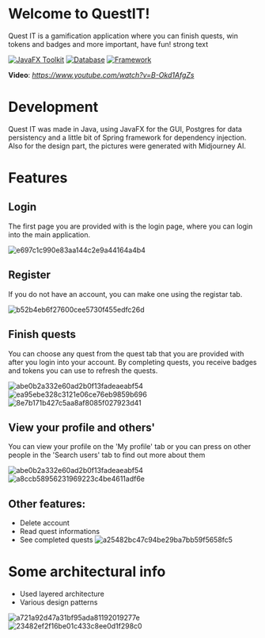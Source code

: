 # Welcome to **QuestIT**!
Quest IT is a gamification application where you can finish quests, win tokens and badges and more important, have fun!
strong text

[![JavaFX Toolkit](https://img.shields.io/badge/toolkit-JavaFX-orange)](https://openjfx.io)
[![Database](https://img.shields.io/badge/db-PostgreSQL-blue)](https://www.postgresql.org)
[![Framework](https://img.shields.io/badge/framework-Spring-green)](https://spring.io)

**Video**: *https://www.youtube.com/watch?v=B-Okd1AfgZs*

# Development
Quest IT was made in Java, using JavaFX for the GUI, Postgres for data persistency and a little bit of Spring framework for dependency injection. Also for the design part, the pictures were generated with Midjourney AI.

# Features

## Login

The first page you are provided with is the login page, where you can login into the main application.

![e697c1c990e83aa144c2e9a44164a4b4](https://user-images.githubusercontent.com/57831211/231254891-1cfb4f98-159d-4457-a330-a97b0287eeb0.png)
## Register

If you do not have an account, you can make one using the registar tab.

![b52b4eb6f27600cee5730f455edfc26d](https://user-images.githubusercontent.com/57831211/231254895-efb4a92d-f40f-4da9-bf06-046887e96f46.png)

## Finish quests

You can choose any quest from the quest tab that you are provided with after you login into your account. By completing quests, you receive badges and tokens you can use to refresh the quests.

![abe0b2a332e60ad2b0f13fadeaeabf54](https://user-images.githubusercontent.com/57831211/231254901-ce3ad996-12dc-4ef4-8651-e4ee36cbc6cb.png)
![ea95ebe328c3121e06ce76eb9859b696](https://user-images.githubusercontent.com/57831211/231254917-14649371-ddc9-4fa5-a071-e5a5d0118d23.png)
![8e7b171b427c5aa8af8085f027923d41](https://user-images.githubusercontent.com/57831211/231254920-5f1bfe9d-4cee-492c-b659-5e48a247d1ea.png)

## View your profile and others'

You can view your profile on the 'My profile' tab or you can press on other people in the 'Search users' tab to find out more about them

![abe0b2a332e60ad2b0f13fadeaeabf54](https://user-images.githubusercontent.com/57831211/231254901-ce3ad996-12dc-4ef4-8651-e4ee36cbc6cb.png)
![a8ccb58956231969223c4be4611adf6e](https://user-images.githubusercontent.com/57831211/231254907-d5d95322-bcea-4938-9e3e-6256b8ae961a.png)

## Other features:
- Delete account
- Read quest informations
- See completed quests
![a25482bc47c94be29ba7bb59f5658fc5](https://user-images.githubusercontent.com/57831211/231254916-dbdb43d7-c91d-4b40-ad3c-1882ba8daa81.png)

# Some architectural info
- Used layered architecture
- Various design patterns

![a721a92d47a31bf95ada81192019277e](https://user-images.githubusercontent.com/57831211/231254924-bbc9812e-94b8-40d5-8f0e-a04b40171095.png)
![23482ef2f16be01c433c8ee0d1f298c0](https://user-images.githubusercontent.com/57831211/231254927-3fb8cdd3-f4d2-454b-bb7d-e7914bbbb788.png)

